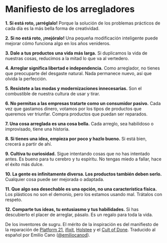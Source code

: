 Manifiesto de los arregladores
==============================

**1. Si está roto, ¡arréglalo!** Porque la solución de los problemas prácticos de cada día es la más bella forma de creatividad.

**2. Si no está roto, ¡mejóralo!** Una pequeña modificación inteligente puede mejorar cómo funciona algo en los años venideros.

**3. Dale a tus productos una vida más larga.** Si duplicamos la vida de nuestras cosas, reducimos a la mitad lo que va al vertedero.

**4. Arreglar significa libertad e independencia.** Como arreglador, no tienes que preocuparte del desgaste natural. Nada permanece nuevo, así que olvida la perfección.

**5. Resístete a las modas y modernizaciones innecesarias.** Son el combustible de nuestra cultura de usar y tirar.

**6. No permitas a las empresas tratarte como un consumidor pasivo.** Cada vez que gastamos dinero, votamos por los tipos de productos que queremos ver triunfar. Compra productos que puedan ser reparados.

**7. Una cosa arreglada es una cosa bella.** Cada arreglo, sea habilidoso o improvisado, tiene una historia.

**8. Si tienes una idea, empieza por poco y hazlo bueno.** Si está bien, crecerá a partir de ahí.

**9. Cultiva tu curiosidad.** Sigue intentando cosas que no has intentado antes. Es bueno para tu cerebro y tu espíritu. No tengas miedo a fallar, hace el éxito más dulce.

**10. La gente es infinitamente diversa. Los productos también deben serlo.** Cualquier cosa puede ser mejorada o adaptada.

**11. Que algo sea desechable es una opción, no una característica física.** Los plásticos no son el demonio, pero los estamos usando mal. Trátalos con respeto.

**12. Comparte tus ideas, tu entusiasmo y tus habilidades.** Si has descubierto el placer de arreglar, pásalo. Es un regalo para toda la vida.

De los inventores de sugru. El mérito de la inspiración es del manifiesto de la reparación de [Platform 21](http://www.platform21.nl), [ifixit](http://www.ifixit.com/), [Holstee](http://shop.holstee.com/pages/about) y el [Cult of Done](http://www.brepettis.com/blog/2009/3/3/the-cult-of-done-manifesto.html). Traducido al español por Emilio Cano ([@emiliocanod](http://twitter.com/emiliocanod)).
